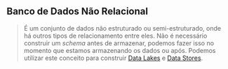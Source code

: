 
## Banco de Dados Não Relacional
> 
> É um conjunto de dados não estruturado ou semi-estruturado, onde há outros tipos de relacionamento entre eles. 
> Não é necessário construir um *schema* antes de armazenar, podemos fazer isso no momento que estamos armazenando os dados ou após. 
> Podemos utilizar este conceito para construir [Data Lakes](data-lake.md) e [Data Stores](data-store.md).